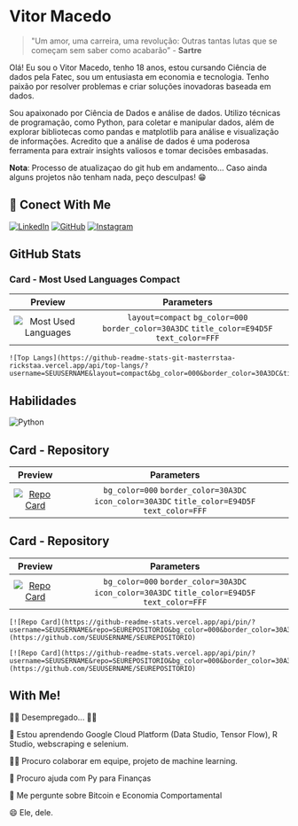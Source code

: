 #  Vitor Macedo

> "Um amor, uma carreira, uma revolução: Outras tantas lutas que se começam sem saber como acabarão” - **Sartre**

>

Olá! Eu sou o Vitor Macedo, tenho 18 anos, estou cursando Ciência de dados pela Fatec, sou um entusiasta em economia e tecnologia. Tenho paixão por resolver problemas e criar soluções inovadoras baseada em dados. 

Sou apaixonado por Ciência de Dados e análise de dados. Utilizo técnicas de programação, como Python, para coletar e manipular dados, além de explorar bibliotecas como pandas e matplotlib para análise e visualização de informações. Acredito que a análise de dados é uma poderosa ferramenta para extrair insights valiosos e tomar decisões embasadas.

**Nota**: Processo de atualizaçao do git hub em andamento... Caso ainda alguns projetos não tenham nada, peço desculpas!  😁

## 🔗 Conect With Me
[![LinkedIn](https://img.shields.io/badge/LinkedIn-000?style=for-the-badge&logo=linkedin&logoColor=0E76A8)](https://www.linkedin.com/in/vitormedeiroos/)
[![GitHub](https://img.shields.io/badge/GitHub-000?style=for-the-badge&logo=github&logoColor=30A3DC)](https://github.com/VituMacedoo)
[![Instagram](https://img.shields.io/badge/Instagram-000?style=for-the-badge&logo=instagram)](https://https://www.instagram.com/vitumaceddo/)

## GitHub Stats

### Card - Most Used Languages Compact

| Preview | Parameters |
|:-------:|:----------:|
| ![Most Used Languages](https://github-readme-stats-git-masterrstaa-rickstaa.vercel.app/api/top-langs/?username=vitormedeiroos&layout=compact&bg_color=000&border_color=30A3DC&title_color=E94D5F&text_color=FFF)| `layout=compact` `bg_color=000` `border_color=30A3DC` `title_color=E94D5F` `text_color=FFF`|

```
![Top Langs](https://github-readme-stats-git-masterrstaa-rickstaa.vercel.app/api/top-langs/?username=SEUUSERNAME&layout=compact&bg_color=000&border_color=30A3DC&title_color=E94D5F&text_color=FFF)
```



## Habilidades
![Python](https://img.shields.io/badge/Python-000?style=for-the-badge&logo=python)


## Card - Repository

| Preview | Parameters |
|:-------:|:----------:|
| [![Repo Card](https://github-readme-stats.vercel.app/api/pin/?username=vitormedeiroos&repo=Python_mercado_financeiro&bg_color=000&border_color=30A3DC&show_icons=true&icon_color=30A3DC&title_color=E94D5F&text_color=FFF)](https://github.com/digitalinnovationone/roadmaps)| `bg_color=000` `border_color=30A3DC` `icon_color=30A3DC` `title_color=E94D5F` `text_color=FFF`|

## Card - Repository

| Preview | Parameters |
|:-------:|:----------:|
| [![Repo Card](https://github-readme-stats.vercel.app/api/pin/?username=vitormedeiroos&repo=machine_learning_courses&bg_color=000&border_color=30A3DC&show_icons=true&icon_color=30A3DC&title_color=E94D5F&text_color=FFF)](https://github.com/digitalinnovationone/roadmaps)| `bg_color=000` `border_color=30A3DC` `icon_color=30A3DC` `title_color=E94D5F` `text_color=FFF`|

```
[![Repo Card](https://github-readme-stats.vercel.app/api/pin/?username=SEUUSERNAME&repo=SEUREPOSITORIO&bg_color=000&border_color=30A3DC&show_icons=true&icon_color=30A3DC&title_color=E94D5F&text_color=FFF)](https://github.com/SEUUSERNAME/SEUREPOSITORIO)
```

```
[![Repo Card](https://github-readme-stats.vercel.app/api/pin/?username=SEUUSERNAME&repo=SEUREPOSITORIO&bg_color=000&border_color=30A3DC&show_icons=true&icon_color=30A3DC&title_color=E94D5F&text_color=FFF)](https://github.com/SEUUSERNAME/SEUREPOSITORIO)
```



## With Me!
👩‍💻 Desempregado... 🤷‍♂️

🧠 Estou aprendendo Google Cloud Platform (Data Studio, Tensor Flow), R Studio, webscraping e selenium.

👯‍♀️ Procuro colaborar em equipe, projeto de machine learning.

🤔 Procuro ajuda com Py para Finanças

💬 Me pergunte sobre Bitcoin e Economia Comportamental 

😄 Ele, dele.

